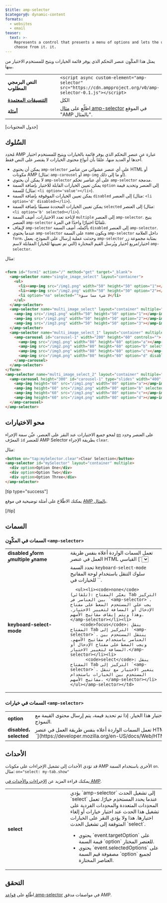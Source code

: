 ```yaml
---
$title: amp-selector
$category@: dynamic-content
formats:
  - websites
  - email
teaser:
  text: >-
    Represents a control that presents a menu of options and lets the user
    choose from it. it.
---
```




<!--
       Copyright 2016 The AMP HTML Authors. All Rights Reserved.

       Licensed under the Apache License, Version 2.0 (the "License");
     you may not use this file except in compliance with the License.
     You may obtain a copy of the License at

     http://www.apache.org/licenses/LICENSE-2.0

     Unless required by applicable law or agreed to in writing, software
     distributed under the License is distributed on an "AS-IS" BASIS,
     WITHOUT WARRANTIES OR CONDITIONS OF ANY KIND, either express or implied.
     See the License for the specific language governing permissions and
     limitations under the License.
-->



يمثل هذا المكّوِن عنصر التحكم الذي يوفر قائمة الخيارات ويتيح للمستخدِم الاختيار من بينها.

<table>
  <tr>
    <td class="col-fourty" width="40%"><strong>النص البرمجي المطلوب</strong></td>
    <td><code>&lt;script async custom-element="amp-selector" src="https://cdn.ampproject.org/v0/amp-selector-0.1.js"&gt;&lt;/script&gt;</code></td>
  </tr>
  <tr>
    <td class="col-fourty"><strong><a href="../../../documentation/guides-and-tutorials/develop/style_and_layout/control_layout.md">التنسيقات المعتمدة</a></strong></td>
    <td>الكل</td>
  </tr>
  <tr>
    <td class="col-fourty"><strong>أمثلة</strong></td>
    <td>اطلّع على <a href="https://ampbyexample.com/components/amp-selector/">مثال amp-selector</a> في الموقع "AMP بالمثال".</td>
  </tr>
</table>

[جدول المحتويات]

## السُلوك

مُحدِد AMP عبارة عن عنصر التحكم الذي يوفر قائمة بالخيارات ويتيح للمستخدِم اختيار أحدها أو العديد منها، علمًا بأن أنواع محتوى الخيارات لا يقتصر على النص فقط.

* يمكن أن يحتوي `amp-selector` على أي عنصر عشوائي من عناصر HTML أو مكونات AMP (مثال: `amp-carousel` أو `amp-img` أو ما إلى ذلك).
* لا يمكن أن يحتوي `amp-selector` على أي عناصر تحكم `amp-selector` مدمجة.
* يمكن تعيين الخيارات القابلة للاختيار بإضافة السمة `option` إلى العنصر وتحديد قيمة للسمة (مثال: `<li option='value'></li>`).
* يمكن تعيين الخيارات الموقوفة بإضافة السمة `disabled` إلى العنصر (مثال: `<li option='d' disabled></li>`).
* يمكن تعيين الخيارات المحددة مسبقًا بإضافة السمة `selected` إلى العنصر (مثال: `<li option='b' selected></li>`).
* لإتاحة تعدد الاختيارات، أضِف السمة `multiple` إلى العنصر `amp-selector`.  يتيح العنصر `amp-selector` تلقائيًا اختيارًا واحدًا في المرة.
* لإيقاف `amp-selector` بأكمله، أضِف السمة `disabled` إلى العنصر `amp-selector`.
* عندما يحتوي `amp-selector` على السمة `name` ويكون `amp-selector` داخل العلامة `form`، وحدثت عملية إرسال على النموذج، يعمل `amp-selector` بمثابة مجموعة زر اختيار/مربع اختيار ويُرسل القيم المختارة (التي تم تعيينها للخيار) المقابلة لاسم `amp-selector`.

مثال:

```html

<form id="form1" action="/" method="get" target="_blank">
  <amp-selector name="single_image_select" layout="container">
    <ul>
      <li><amp-img src="/img1.png" width="50" height="50" option="1"></amp-img></li>
      <li><amp-img src="/img2.png" width="50" height="50" option="2"></amp-img></li>
      <li option="na" selected="">لا شيء مما سبق</li>
    </ul>
  </amp-selector>
  <amp-selector name="multi_image_select" layout="container" multiple="">
    <amp-img src="/img1.png" width="50" height="50" option="1"></amp-img>
    <amp-img src="/img2.png" width="50" height="50" option="2"></amp-img>
    <amp-img src="/img3.png" width="50" height="50" option="3"></amp-img>
  </amp-selector>
  <amp-selector name="multi_image_select_1" layout="container" multiple="">
    <amp-carousel id="carousel-1" width="200" height="60" controls="">
      <amp-img src="/img1.png" width="80" height="60" option="a"></amp-img>
      <amp-img src="/img2.png" width="80" height="60" option="b" selected=""></amp-img>
      <amp-img src="/img3.png" width="80" height="60" option="c"></amp-img>
      <amp-img src="/img4.png" width="80" height="60" option="d" disabled=""></amp-img>
    </amp-carousel>
  </amp-selector>
</form>
<amp-selector name="multi_image_select_2" layout="container" multiple="" form="form1">
  <amp-carousel height="300" id="carousel-1" type="slides" width="400" controls="">
    <amp-img height="60" src="/img1.png" width="80" option="a"></amp-img>
    <amp-img height="60" src="/img2.png" width="80" option="b" selected=""></amp-img>
    <amp-img height="60" src="/img3.png" width="80" option="c"></amp-img>
    <amp-img height="60" src="/img4.png" width="80" option="d"></amp-img>
  </amp-carousel>
</amp-selector>
```

## محو الاختيارات

لمحو جميع الاختيارات عند النقر على العنصر، عيِّن سمة الإجراء [`on`](../../../documentation/guides-and-tutorials/learn/amp-actions-and-events.md) على العنصر وحدِد المعرّف `id` للعنصر AMP Selector بطريقة الإجراء `clear`.

مثال:

```html
<button on="tap:mySelector.clear">Clear Selection</button>
<amp-selector id="mySelector" layout="container" multiple>
  <div option>Option One</div>
  <div option>Option Two</div>
  <div option>Option Three</div>
</amp-selector>
```

[tip type="success"]

يمكنك الاطّلاع على أمثلة توضيحية في موقع [AMP بالمثال](https://ampbyexample.com/components/amp-selector/).

[/tip]

## السمات

### السمات في المكّوِن `<amp-selector>`

<table>
  <tr>
    <td width="40%"><strong>disabled وform وmultiple وname</strong></td>
    <td>تعمل السمات الواردة أعلاه بنفس طريقة العمل في عنصر HTML القياسي [`<select>`](https://developer.mozilla.org/en/docs/Web/HTML/Element/select) element.</select></td>
  </tr>
  <tr>
    <td width="40%"><strong>keyboard-select-mode</strong></td>
    <td>تحدد السمة <code>keyboard-select-mode</code> سلوك التنقل باستخدام لوحة المفاتيح للخيارات في `<amp-selector>`.

      <ul><li><code>none</code> (تلقائي): يغيّر المفتاح Tab التركيز بين العناصر في `<amp-selector>`. يجب على المستخدِم الضغط على مفتاح الإدخال أو المسافة لتغيير الاختيار. وهذا ويتم إيقاف مفاتيح الأسهم. </amp-selector></li><li>
        <code>focus</code>: ينقل المفتاح Tab التركيز إلى `<amp-selector>`. ينتقل المستخدِم بين العناصر باستخدام مفاتيح الأسهم. ويجب الضغط على مفتاح الإدخال أو المسافة لتغيير الاختيار.</amp-selector></li><li>
          <code>select</code>: ينقل المفتاح Tab التركيز إلى `<amp-selector>`. يتغير الاختيار مع تنقل المستخدِم بين الخيارات باستخدام مفاتيح الأسهم. </amp-selector></li></ul></amp-selector></td>
  </tr>
</table>

### السمات في خيارات `<amp-selector>`

<table>
  <tr>
    <td width="40%"><strong>option</strong></td>
    <td>تشير إلى إمكانية اختيار هذا الخيار.  إذا تم تحديد قيمة، يتم إرسال محتوى القيمة مع النموذج.</td>
  </tr>
  <tr>
    <td width="40%"><strong>disabled، selected</strong></td>
    <td>تعمل السمات الواردة أعلاه بنفس طريقة العمل في عنصر HTML القياسي [`<option>`](https://developer.mozilla.org/en-US/docs/Web/HTML/Element/option).</option></td>
  </tr>
</table>

## الأحداث

قد تؤدي الأحداث إلى تشغيل الإجراءات على مكونات AMP الأخرى باستخدام السمة `on`.
مثال: `on="select: my-tab.show"`

يمكنك قراءة المزيد عن [الإجراءات والأحداث في AMP](../../../documentation/guides-and-tutorials/learn/amp-actions-and-events.md).

<table>
  <tr>
    <td width="40%"><strong>select</strong></td>
    <td>يؤدي `amp-selector` إلى تشغيل الحدث `select` عندما يحدد المستخدِم خيارًا.
      تعمل المحدِدات المتعددة والمحدِدات الفردية على تشغيل هذا الحدث عند اختيار خيارات أو إلغاء اختيارها.
      هذا ولا يؤدي النقر على الخيارات المتوقفة إلى تشغيل الحدث `select`.
      <ul>
        <li>
          يحتوي `event.targetOption` على قيمة السمة `option` للعنصر المختار.</li>
          <li>
            يحتوي `event.selectedOptions` على مصفوفة قيم السمة `option` لجميع العناصر المختارة.
          </li>
      </ul>
    </td>
  </tr>
</table>

## التحقق

اطّلع على [قواعد amp-selector](https://github.com/ampproject/amphtml/blob/master/extensions/amp-selector/validator-amp-selector.protoascii) في مواصفات مدقق AMP.
